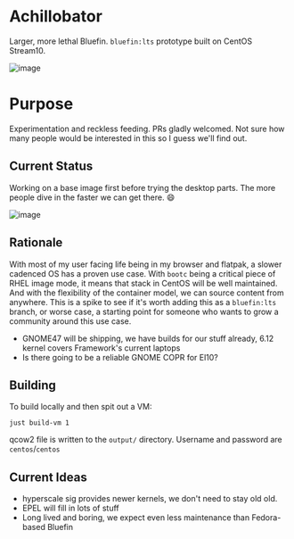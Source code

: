 # Achillobator
Larger, more lethal Bluefin. `bluefin:lts` prototype built on CentOS Stream10.

![image](https://github.com/user-attachments/assets/2e160934-44e6-4aee-b2b8-accb3bcf0a41)

# Purpose

Experimentation and reckless feeding. PRs gladly welcomed. Not sure how many people would be interested in this so I guess we'll find out. 

## Current Status

Working on a base image first before trying the desktop parts. The more people dive in the faster we can get there. 😄

![image](https://github.com/user-attachments/assets/a8142495-68b1-4925-b96c-249fcb15bf48)


## Rationale

With most of my user facing life being in my browser and flatpak, a slower cadenced OS has a proven use case. With `bootc` being a critical piece of RHEL image mode, it means that stack in CentOS will be well maintained. And with the flexibility of the container model, we can source content from anywhere. This is a spike to see if it's worth adding this as a `bluefin:lts` branch, or worse case, a starting point for someone who wants to grow a community around this use case. 

- GNOME47 will be shipping, we have builds for our stuff already, 6.12 kernel covers Framework's current laptops
- Is there going to be a reliable GNOME COPR for El10?

## Building

To build locally and then spit out a VM: 

```
just build-vm 1
```

qcow2 file is written to the `output/` directory. Username and password are `centos`/`centos`

## Current Ideas

- hyperscale sig provides newer kernels, we don't need to stay old old.
- EPEL will fill in lots of stuff
- Long lived and boring, we expect even less maintenance than Fedora-based Bluefin
